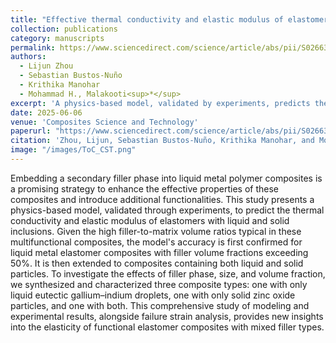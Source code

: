 ```yaml
---
title: "Effective thermal conductivity and elastic modulus of elastomer composites with liquid metal and solid inclusions"
collection: publications
category: manuscripts
permalink: https://www.sciencedirect.com/science/article/abs/pii/S026635382500226X
authors:
  - Lijun Zhou
  - Sebastian Bustos-Nuño
  - Krithika Manohar
  - Mohammad H., Malakooti<sup>*</sup> 
excerpt: 'A physics-based model, validated by experiments, predicts thermal conductivity and elastic modulus of liquid metal composites with both liquid and solid fillers.'
date: 2025-06-06
venue: 'Composites Science and Technology'
paperurl: "https://www.sciencedirect.com/science/article/abs/pii/S026635382500226X"
citation: 'Zhou, Lijun, Sebastian Bustos-Nuño, Krithika Manohar, and Mohammad H. Malakooti. "Effective Thermal Conductivity and Elastic Modulus of Elastomer Composites with Liquid Metal and Solid Inclusions." Composites Science and Technology (2025): 111258.'
image: "/images/ToC_CST.png" 
---
```


Embedding a secondary filler phase into liquid metal polymer composites is a promising strategy to enhance the effective properties of these composites and introduce additional functionalities. This study presents a physics-based model, validated through experiments, to predict the thermal conductivity and elastic modulus of elastomers with liquid and solid inclusions. Given the high filler-to-matrix volume ratios typical in these multifunctional composites, the model's accuracy is first confirmed for liquid metal elastomer composites with filler volume fractions exceeding 50%. It is then extended to composites containing both liquid and solid particles. To investigate the effects of filler phase, size, and volume fraction, we synthesized and characterized three composite types: one with only liquid eutectic gallium–indium droplets, one with only solid zinc oxide particles, and one with both. This comprehensive study of modeling and experimental results, alongside failure strain analysis, provides new insights into the elasticity of functional elastomer composites with mixed filler types.
